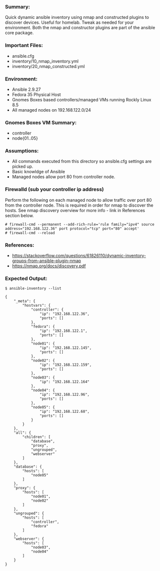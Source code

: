 ### Summary:

Quick dynamic ansible inventory using nmap and constructed plugins to discover devices. Useful for homelab.  Tweak as needed for your environment. Both the nmap and constructor plugins are part of the ansible core package.  

### Important Files:
* ansible.cfg
* inventory/10_nmap_inventory.yml
* inventory/20_nmap_constructed.yml

### Environment:

* Ansible 2.9.27
* Fedora 35 Physical Host
* Gnomes Boxes based controllers/managed VMs running Rockly Linux 8.5
* All managed nodes on 192.168.122.0/24

### Gnomes Boxes VM Summary:
* controller
* node{01..05}

### Assumptions:
* All commands executed from this directory so ansible.cfg settings are picked up. 
* Basic knowldge of Ansible
* Managed nodes allow port 80 from controller node.  

### Firewalld (sub your controller ip address)
Perform the following on each managed node to allow traffic over port 80 from the controller node.  This is required in order for nmap to discover the hosts.  See nmap discovery overview for more info - link in References section below.  
```
# firewall-cmd --permanent --add-rich-rule='rule family="ipv4" source address="192.168.122.36" port protocol="tcp" port="80" accept'
# firewall-cmd --reload
```
### References:
* https://stackoverflow.com/questions/61826110/dynamic-inventory-groups-from-ansible-plugin-nmap
* https://nmap.org/docs/discovery.pdf

### Expected Output:
```
$ ansible-inventory --list

{
    "_meta": {
        "hostvars": {
            "controller": {
                "ip": "192.168.122.36",
                "ports": []
            },
            "fedora": {
                "ip": "192.168.122.1",
                "ports": []
            },
            "node01": {
                "ip": "192.168.122.145",
                "ports": []
            },
            "node02": {
                "ip": "192.168.122.159",
                "ports": []
            },
            "node03": {
                "ip": "192.168.122.164"
            },
            "node04": {
                "ip": "192.168.122.96",
                "ports": []
            },
            "node05": {
                "ip": "192.168.122.68",
                "ports": []
            }
        }
    },
    "all": {
        "children": [
            "database",
            "proxy",
            "ungrouped",
            "webserver"
        ]
    },
    "database": {
        "hosts": [
            "node05"
        ]
    },
    "proxy": {
        "hosts": [
            "node01",
            "node02"
        ]
    },
    "ungrouped": {
        "hosts": [
            "controller",
            "fedora"
        ]
    },
    "webserver": {
        "hosts": [
            "node03",
            "node04"
        ]
    }
}
```


